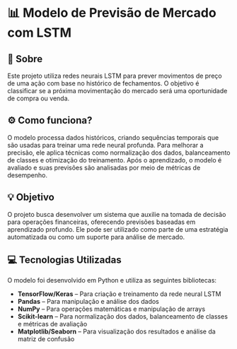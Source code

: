 <h1>📊 Modelo de Previsão de Mercado com LSTM</h1>

<h2>📖 Sobre</h2>
<p>Este projeto utiliza redes neurais LSTM para prever movimentos de preço de uma ação com base no histórico de fechamentos. O objetivo é classificar se a próxima movimentação do mercado será uma oportunidade de compra ou venda.</p>

<h2>⚙️ Como funciona?</h2>
<p>O modelo processa dados históricos, criando sequências temporais que são usadas para treinar uma rede neural profunda. Para melhorar a precisão, ele aplica técnicas como normalização dos dados, balanceamento de classes e otimização do treinamento. Após o aprendizado, o modelo é avaliado e suas previsões são analisadas por meio de métricas de desempenho.</p>

<h2>💡 Objetivo</h2>
<p>O projeto busca desenvolver um sistema que auxilie na tomada de decisão para operações financeiras, oferecendo previsões baseadas em aprendizado profundo. Ele pode ser utilizado como parte de uma estratégia automatizada ou como um suporte para análise de mercado.</p>

<h2>💻 Tecnologias Utilizadas</h2>
<p>O modelo foi desenvolvido em Python e utiliza as seguintes bibliotecas:</p>
<ul>
  <li><strong>TensorFlow/Keras</strong> – Para criação e treinamento da rede neural LSTM</li>
  <li><strong>Pandas</strong> – Para manipulação e análise dos dados</li>
  <li><strong>NumPy</strong> – Para operações matemáticas e manipulação de arrays</li>
  <li><strong>Scikit-learn</strong> – Para normalização dos dados, balanceamento de classes e métricas de avaliação</li>
  <li><strong>Matplotlib/Seaborn</strong> – Para visualização dos resultados e análise da matriz de confusão</li>
</ul>

